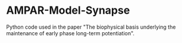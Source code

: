 # AMPAR-Model-Synapse
Python code used in the paper "The biophysical basis underlying the maintenance of early phase long-term potentiation".
